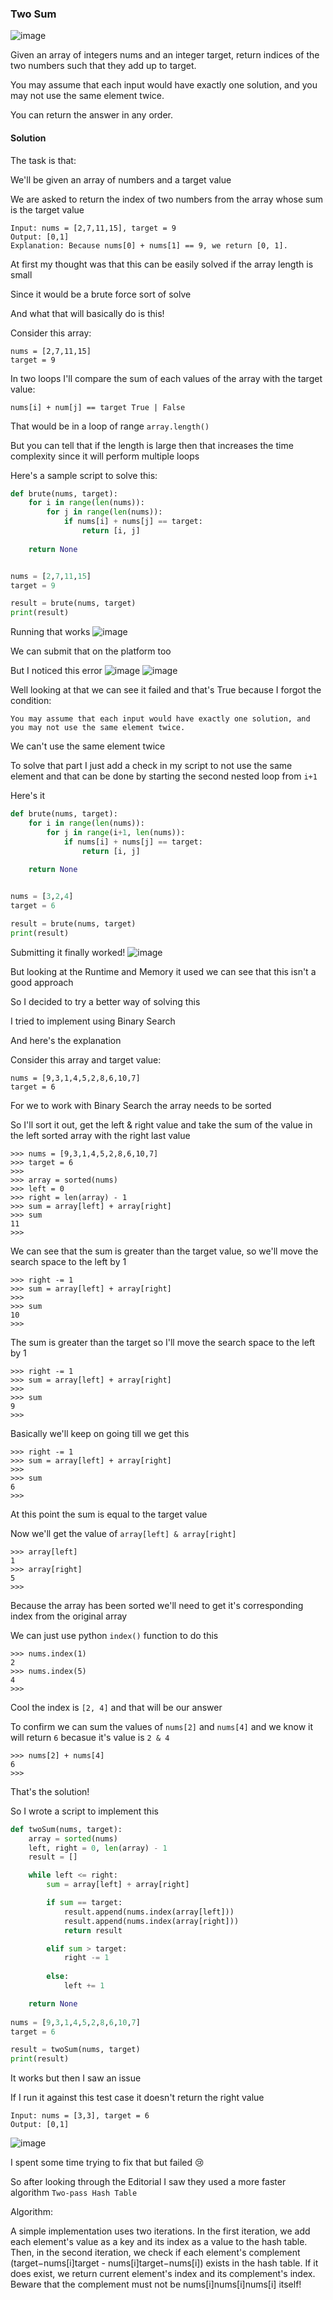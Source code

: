<h3> Two Sum</h3>

![image](https://github.com/h4ckyou/h4ckyou.github.io/assets/127159644/c0750f84-c00f-4377-a161-013a5df972fe)

Given an array of integers nums and an integer target, return indices of the two numbers such that they add up to target.

You may assume that each input would have exactly one solution, and you may not use the same element twice.

You can return the answer in any order.

#### Solution

The task is that:

We'll be given an array of numbers and a target value

We are asked to return the index of two numbers from the array whose sum is the target value

```
Input: nums = [2,7,11,15], target = 9
Output: [0,1]
Explanation: Because nums[0] + nums[1] == 9, we return [0, 1].
```

At first my thought was that this can be easily solved if the array length is small

Since it would be a brute force sort of solve

And what that will basically do is this!

Consider this array:

```
nums = [2,7,11,15]
target = 9
```

In two loops I'll compare the sum of each values of the array with the target value:

```
nums[i] + num[j] == target True | False
```

That would be in a loop of range `array.length()`

But you can tell that if the length is large then that increases the time complexity since it will perform multiple loops 

Here's a sample script to solve this:

```python
def brute(nums, target):
    for i in range(len(nums)):
        for j in range(len(nums)):
            if nums[i] + nums[j] == target:
                return [i, j]
    
    return None


nums = [2,7,11,15]
target = 9

result = brute(nums, target)
print(result)
```

Running that works
![image](https://github.com/h4ckyou/h4ckyou.github.io/assets/127159644/15c5cf95-eca2-4820-b21c-865e0b739211)

We can submit that on the platform too

But I noticed this error
![image](https://github.com/h4ckyou/h4ckyou.github.io/assets/127159644/88420a78-0787-4e64-84e9-e86e29b43d19)
![image](https://github.com/h4ckyou/h4ckyou.github.io/assets/127159644/f72772d1-ce58-4152-b65d-b9ba5ef6bb2d)

Well looking at that we can see it failed and that's True because I forgot the condition:

```
You may assume that each input would have exactly one solution, and you may not use the same element twice.
```

We can't use the same element twice

To solve that part I just add a check in my script to not use the same element and that can be done by starting the second nested loop from `i+1`

Here's it

```python
def brute(nums, target):
    for i in range(len(nums)):
        for j in range(i+1, len(nums)):
            if nums[i] + nums[j] == target:
                return [i, j]
        
    return None


nums = [3,2,4]
target = 6

result = brute(nums, target)
print(result)
```

Submitting it finally worked!
![image](https://github.com/h4ckyou/h4ckyou.github.io/assets/127159644/ec2a0c85-9f9f-4574-8493-c81f5d45bede)

But looking at the Runtime and Memory it used we can see that this isn't a good approach

So I decided to try a better way of solving this

I tried to implement using Binary Search

And here's the explanation

Consider this array and target value:

```
nums = [9,3,1,4,5,2,8,6,10,7]
target = 6
```

For we to work with Binary Search the array needs to be sorted

So I'll sort it out, get the left & right value and take the sum of the value in the left sorted array with the right last value

```
>>> nums = [9,3,1,4,5,2,8,6,10,7]
>>> target = 6
>>> 
>>> array = sorted(nums)
>>> left = 0
>>> right = len(array) - 1
>>> sum = array[left] + array[right]
>>> sum
11
>>>
```

We can see that the sum is greater than the target value, so we'll move the search space to the left by 1

```
>>> right -= 1
>>> sum = array[left] + array[right]
>>> 
>>> sum
10
>>>
```

The sum is greater than the target so I'll move the search space to the left by 1

```
>>> right -= 1
>>> sum = array[left] + array[right]
>>> 
>>> sum
9
>>>
```

Basically we'll keep on going till we get this

```
>>> right -= 1
>>> sum = array[left] + array[right]
>>> 
>>> sum
6
>>>
```

At this point the sum is equal to the target value

Now we'll get the value of `array[left] & array[right]`

```
>>> array[left]
1
>>> array[right]
5
>>>
```

Because the array has been sorted we'll need to get it's corresponding index from the original array

We can just use python `index()` function to do this

```
>>> nums.index(1)
2
>>> nums.index(5)
4
>>>
```

Cool the index is `[2, 4]` and that will be our answer

To confirm we can sum the values of `nums[2]` and `nums[4]` and we know it will return `6` becasue it's value is `2 & 4`

```
>>> nums[2] + nums[4]
6
>>>
```

That's the solution!

So I wrote a script to implement this

```python
def twoSum(nums, target):
    array = sorted(nums)
    left, right = 0, len(array) - 1
    result = []

    while left <= right:
        sum = array[left] + array[right]

        if sum == target:
            result.append(nums.index(array[left]))
            result.append(nums.index(array[right]))
            return result

        elif sum > target:
            right -= 1
        
        else:
            left += 1

    return None
            
nums = [9,3,1,4,5,2,8,6,10,7]
target = 6

result = twoSum(nums, target)
print(result)
```

It works but then I saw an issue

If I run it against this test case it doesn't return the right value

```
Input: nums = [3,3], target = 6
Output: [0,1]
```

![image](https://github.com/h4ckyou/h4ckyou.github.io/assets/127159644/26e71023-7f7a-4559-adad-08fb05ed30d4)

I spent some time trying to fix that but failed 😢

So after looking through the Editorial I saw they used a more faster algorithm `Two-pass Hash Table`

Algorithm: 

A simple implementation uses two iterations. In the first iteration, we add each element's value as a key and its index as a value to the hash table. Then, in the second iteration, we check if each element's complement (target−nums[i]target - nums[i]target−nums[i]) exists in the hash table. If it does exist, we return current element's index and its complement's index. Beware that the complement must not be nums[i]nums[i]nums[i] itself!
